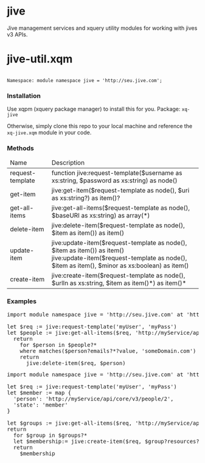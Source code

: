 # jive
Jive management services and xquery utility modules for working with jives v3 APIs.

# jive-util.xqm
<code>
Namespace: module namespace jive = 'http://seu.jive.com';
</code>

<h3>Installation</h3>
Use xqpm (xquery package manager) to install this for you. Package: <code>xq-jive</code> 

Otherwise, simply clone this repo to your local machine and reference the <code>xq-jive.xqm</code> module in your code.

<h3>Methods</h3>
<table>
  <thead>
    <tr><td>Name</td><td>Description</td></tr>
  </thead>
  <tbody>
      <tr><td>request-template</td><td>function jive:request-template($username as xs:string, $password as xs:string) as node()</td></tr>
      <tr><td>get-item</td><td>jive:get-item($request-template as node(), $uri as xs:string?) as item()?</td></tr>
      <tr><td>get-all-items</td><td>jive:get-all-items($request-template as node(), $baseURI as xs:string) as array(*)</td></tr>
      <tr><td>delete-item</td><td>jive:delete-item($request-template as node(), $item as item()) as item()</td></tr>
      <tr><td>update-item</td><td>
      jive:update-item($request-template as node(), $item as item()) as item()<br />
      jive:update-item($request-template as node(), $item as item(), $minor as xs:boolean) as item()
      </td></tr>
      <tr><td>create-item</td><td>jive:create-item($request-template as node(), $urlIn as xs:string, $item as item()*) as item()*</td></tr>
  </tbody>
</table>

<h3>Examples</h3>

<pre>
import module namespace jive = 'http://seu.jive.com' at 'https://raw.githubusercontent.com/james-jw/jive/master/jive-util.xqm';

let $req := jive:request-template('myUser', 'myPass') 
let $people := jive:get-all-items($req, 'http://myService/api/core/v3/people') 
  return
    for $person in $people?*
    where matches($person?emails?*?value, 'someDomain.com') 
    return
      jive:delete-item($req, $person)
</pre>

<pre>
import module namespace jive = 'http://seu.jive.com' at 'https://raw.githubusercontent.com/james-jw/jive/master/jive-util.xqm';

let $req := jive:request-template('myUser', 'myPass') 
let $member := map {
  'person': 'http://myService/api/core/v3/people/2',
  'state': 'member'
}
  
let $groups := jive:get-all-items($req, 'http://myService/api/core/v3/place?filter=tag(someTag)')
return
  for $group in $groups?*
  let $membership:= jive:create-item($req, $group?resources?members?ref, $member) 
  return
    $membership
</pre>
